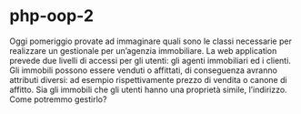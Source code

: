 # php-oop-2
Oggi pomeriggio provate ad immaginare quali sono le classi necessarie per realizzare un gestionale per un’agenzia immobiliare.
La web application prevede due livelli di accessi per gli utenti: gli agenti immobiliari ed i clienti.
Gli immobili possono essere venduti o affittati, di conseguenza avranno attributi diversi: ad esempio rispettivamente prezzo di vendita o canone di affitto.
Sia gli immobili che gli utenti hanno una proprietà simile, l’indirizzo. Come potremmo gestirlo?